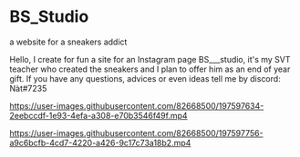 # BS_Studio
a website for a sneakers addict

Hello, 
I create for fun a site for an Instagram page BS___studio, it's my SVT teacher who created the sneakers and I plan to offer him as an end of year gift.
If you have any questions, advices or even ideas tell me by discord: Nàt#7235 






https://user-images.githubusercontent.com/82668500/197597634-2eebccdf-1e93-4efa-a308-e70b3546f49f.mp4

https://user-images.githubusercontent.com/82668500/197597756-a9c6bcfb-4cd7-4220-a426-9c17c73a18b2.mp4

